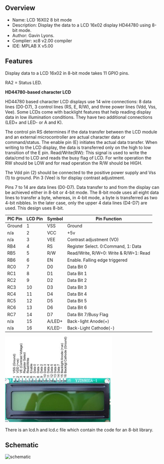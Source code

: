   
Overview
--------------------------------------------
* Name: LCD 16X02 8 bit mode
* Description: Display the data to a  LCD 16x02 display HD44780 using 8-bit mode.
* Author: Gavin Lyons.
* Complier: xc8 v2.00 compiler
* IDE:  MPLAB X v5.00

Features
----------------------

Display data to a LCD 16x02 in 8-bit mode takes 11 GPIO pins. 

RA2 = Status LED.

**HD44780-based character LCD**

HD44780 based character LCD displays use 14 wire connections: 8 data lines (D0-D7), 3 control lines (RS, E, R/W), and three power lines (Vdd, Vss, Vee). Some LCDs come with backlight features that help reading display data in low illumination conditions. They have two additional connections (LED+ and LED- or A and K).

The control pin RS determines if the data transfer between the LCD module and an external microcontroller are actual character data or command/status. The enable pin (E) initiates the actual data transfer. When writing to the LCD display, the data is transferred only on the high to low transition of the E pin.
Read/Write(RW): This signal is used to write the data/cmd to LCD and reads the busy flag of LCD. For write operation the RW should be LOW and for read operation the R/W should be HIGH.

The Vdd pin (2) should be connected to the positive power supply and Vss (1) to ground. Pin 3 (Vee) is for display contrast adjustment.

Pins 7 to 14 are data lines (D0-D7). Data transfer to and from the display can be achieved either in 8-bit or 4-bit mode. The 8-bit mode uses all eight data lines to transfer a byte, whereas, in 4-bit mode, a byte is transferred as two 4-bit nibbles. In the later case, only the upper 4 data lines (D4-D7) are used. This design uses 8-bit.

| PIC  Pin | LCD Pin |  	Symbol |	Pin Function  |
| --- | ---  | --- | --- |  
| Ground | 1  |	VSS |	Ground | 
| n/a | 2 |	VCC |	+5v | 
| n/a | 3 |	VEE |	Contrast adjustment (VO) | 
| RB4 |  4 |	RS 	| Register Select. 0:Command, 1: Data | 
| RB5 | 5 |	R/W |	Read/Write, R/W=0: Write & R/W=1: Read | 
| RB6 | 6 |	EN 	 | Enable. Falling edge triggered | 
| RC0 | 7 |	D0 	| Data Bit 0 | 
| RC1 | 8 |	D1 | 	Data Bit 1 | 
| RC2 |  9 |	D2 	| Data Bit 2 | 
| RC3 | 10 |	D3 	| Data Bit 3 | 
| RC4 | 11 |	D4 	| Data Bit 4 | 
| RC5 | 12 |	D5 	| Data Bit 5 | 
| RC6 | 13 |	D6 	| Data Bit 6 | 
| RC7 | 14 |	D7 	| Data Bit 7/Busy Flag | 
| n/a | 15 |	A/LED+ | 	Back-light Anode(+) | 
| n/a | 16 |	K/LED- | 	Back-Light Cathode(-) | 

![pinout](https://github.com/gavinlyonsrepo/pic_16F1619_projects/blob/master/images/LCD.jpg)


There is an lcd.h and lcd.c file which contain the code for an 8-bit library.


Schematic
------------------------

![schematic](https://github.com/gavinlyonsrepo/pic_16F1619_projects/blob/master/images/LCD16x02_8bit.png)
